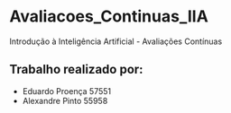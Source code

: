 # Avaliacoes_Continuas_IIA
Introdução à Inteligência Artificial - Avaliações Contínuas 

## Trabalho realizado por:
- Eduardo Proença 57551
- Alexandre Pinto 55958
